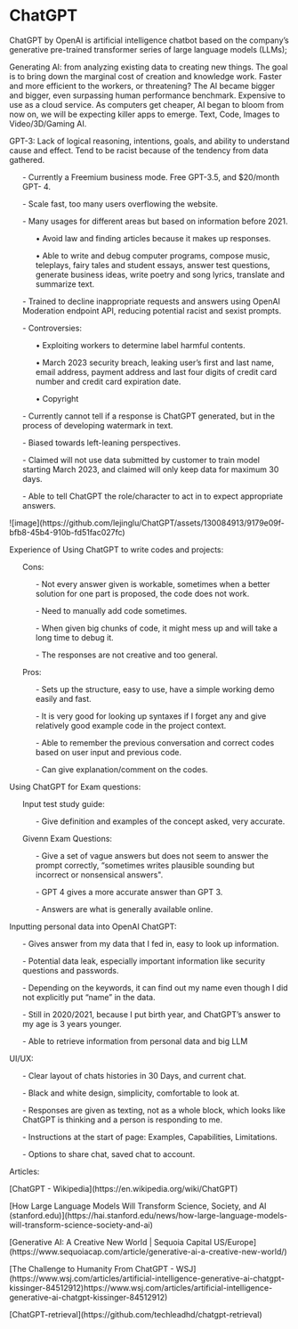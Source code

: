 # ChatGPT
<p>ChatGPT by OpenAI is artificial intelligence chatbot based on the company’s generative pre-trained transformer series of large language models (LLMs); </p>
<p>Generating AI: from analyzing existing data to creating new things. The goal is to bring down the marginal cost of creation and knowledge work. Faster and more efficient to the workers, or threatening? The AI became bigger and bigger, even surpassing human performance benchmark. Expensive to use as a cloud service. As computers get cheaper, AI began to bloom from now on, we will be expecting killer apps to emerge. Text, Code, Images to Video/3D/Gaming AI. </p>
<p>GPT-3:  Lack of logical reasoning, intentions, goals, and ability to understand cause and effect. Tend to be racist because of the tendency from data gathered.</p>
  <ul>-	Currently a Freemium business mode. Free GPT-3.5, and $20/month GPT-    4.</ul>
  <ul>-	Scale fast, too many users overflowing the website. </ul>
  <ul>-	Many usages for different areas but based on information before 2021. 
    <ul>•	Avoid law and finding articles because it makes up responses. </ul>
    <ul>•	Able to write and debug computer programs, compose music, teleplays, fairy tales and student essays, answer test questions, generate business ideas, write poetry and song lyrics, translate and summarize text.</ul>
</ul>
  <ul>-	Trained to decline inappropriate requests and answers using OpenAI Moderation endpoint API, reducing potential racist and sexist prompts. </ul>
  <ul>-	Controversies: 
    <ul>•	Exploiting workers to determine label harmful contents. </ul>
    <ul>•	March 2023 security breach, leaking user’s first and last name, email address, payment address and last four digits of credit card number and credit card expiration date. </ul>
    <ul>•	Copyright </ul>
</ul>
<ul>-	Currently cannot tell if a response is ChatGPT generated, but in the process of developing watermark in text. </ul>
  <ul>-	Biased towards left-leaning perspectives.</ul>
  <ul>-	Claimed will not use data submitted by customer to train model    starting March 2023, and claimed will only keep data for maximum 30 days.      </ul>
  <ul>-	Able to tell ChatGPT the role/character to act in to expect appropriate answers. </ul>
![image](https://github.com/lejinglu/ChatGPT/assets/130084913/9179e09f-bfb8-45b4-910b-fd51fac027fc)

<p>Experience of Using ChatGPT to write codes and projects:</p>
<ul>Cons:
  <ul>-	Not every answer given is workable, sometimes when a better solution   for one part is proposed, the code does not work. </ul>
  <ul>-	Need to manually add code sometimes. </ul>
  <ul>-	When given big chunks of code, it might mess up and will take a long time to debug it. </ul>
  <ul>-	The responses are not creative and too general.</ul>
</ul>
<ul>Pros:
  <ul>-	Sets up the structure, easy to use, have a simple working demo easily and fast.</ul>
  <ul>-	It is very good for looking up syntaxes if I forget any and give relatively good example code in the project context.  </ul>
  <ul>-	Able to remember the previous conversation and correct codes based on user input and previous code. </ul>
  <ul>-	Can give explanation/comment on the codes. </ul>
</ul>

<p>Using ChatGPT for Exam questions: </p>
<ul>Input test study guide:
<ul>-	Give definition and examples of the concept asked, very accurate. </ul></ul>
<ul>Givenn Exam Questions:
  <ul>-	Give a set of vague answers but does not seem to answer the prompt correctly, “sometimes writes plausible sounding but incorrect or nonsensical answers".</ul>  
  <ul>-	GPT 4 gives a more accurate answer than GPT 3.</ul>
  <ul>-	Answers are what is generally available online.</ul>
</ul>
<p>Inputting personal data into OpenAI ChatGPT:</p>
<ul>-	Gives answer from my data that I fed in, easy to look up information.</ul>
<ul>-	Potential data leak, especially important information like security questions and passwords. </ul>
<ul>-	Depending on the keywords, it can find out my name even though I did not explicitly put “name” in the data. </ul>
<ul>-	Still in 2020/2021, because I put birth year, and ChatGPT’s answer to my age is 3 years younger. </ul>
<ul>-	Able to retrieve information from personal data and big LLM</ul>

<p>UI/UX:</p>
<ul>-	Clear layout of chats histories in 30 Days, and current chat. </ul>
<ul>-	Black and white design, simplicity, comfortable to look at.</ul>
<ul>-	Responses are given as texting, not as a whole block, which looks like ChatGPT is thinking and a person is responding to me. </ul>
<ul>-	Instructions at the start of page: Examples, Capabilities, Limitations.</ul>
<ul>-	Options to share chat, saved chat to account.   </ul>

<p>Articles:</p>
<p>[ChatGPT - Wikipedia](https://en.wikipedia.org/wiki/ChatGPT)</p>
<p>[How Large Language Models Will Transform Science, Society, and AI (stanford.edu)](https://hai.stanford.edu/news/how-large-language-models-will-transform-science-society-and-ai)</p>
<p>[Generative AI: A Creative New World | Sequoia Capital US/Europe](https://www.sequoiacap.com/article/generative-ai-a-creative-new-world/)</p>
<p>[The Challenge to Humanity From ChatGPT - WSJ](https://www.wsj.com/articles/artificial-intelligence-generative-ai-chatgpt-kissinger-84512912)https://www.wsj.com/articles/artificial-intelligence-generative-ai-chatgpt-kissinger-84512912)</p>
<p>[ChatGPT-retrieval](https://github.com/techleadhd/chatgpt-retrieval)</p>
